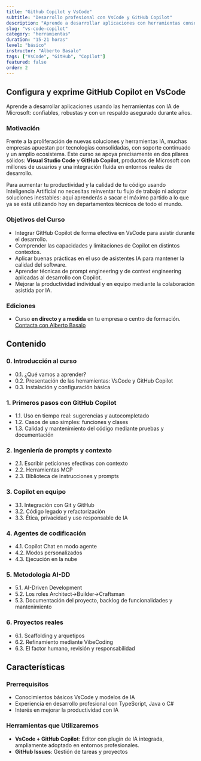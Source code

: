 ```yaml
---
title: "Github Copilot y VsCode"
subtitle: "Desarrollo profesional con VsCode y GitHub Copilot"
description: "Aprende a desarrollar aplicaciones con herramientas consolidadas de Microsoft ampliamente adoptadas en el entorno empresarial."
slug: "vs-code-copilot"
category: "herramientas"
duration: "15-21 horas"
level: "básico"
instructor: "Alberto Basalo"
tags: ["VsCode", "GitHub", "Copilot"]
featured: false
order: 2
---
```


## Configura y exprime GitHub Copilot en VsCode

Aprende a desarrollar aplicaciones usando las herramientas con IA de Microsoft: confiables, robustas y con un respaldo asegurado durante años.

### Motivación

Frente a la proliferación de nuevas soluciones y herramientas IA, muchas empresas apuestan por tecnologías consolidadas, con soporte continuado y un amplio ecosistema. Este curso se apoya precisamente en dos pilares sólidos: **Visual Studio Code** y **GitHub Copilot**, productos de Microsoft con millones de usuarios y una integración fluida en entornos reales de desarrollo.

Para aumentar tu productividad y la calidad de tu código usando Inteligencia Artificial no necesitas reinventar tu flujo de trabajo ni adoptar soluciones inestables: aquí aprenderás a sacar el máximo partido a lo que ya se está utilizando hoy en departamentos técnicos de todo el mundo.

### Objetivos del Curso

- Integrar GitHub Copilot de forma efectiva en VsCode para asistir durante el desarrollo.
- Comprender las capacidades y limitaciones de Copilot en distintos contextos.
- Aplicar buenas prácticas en el uso de asistentes IA para mantener la calidad del software.
- Aprender técnicas de prompt engineering y de context engineering aplicadas al desarrollo con Copilot.
- Mejorar la productividad individual y en equipo mediante la colaboración asistida por IA.

### Ediciones

- Curso **en directo y a medida** en tu empresa o centro de formación. [Contacta con Alberto Basalo](https://www.linkedin.com/in/albertobasalo/)

## Contenido

### 0. Introducción al curso

- 0.1. ¿Qué vamos a aprender?
- 0.2. Presentación de las herramientas: VsCode y GitHub Copilot
- 0.3. Instalación y configuración básica

### 1. Primeros pasos con GitHub Copilot

- 1.1. Uso en tiempo real: sugerencias y autocompletado
- 1.2. Casos de uso simples: funciones y clases
- 1.3. Calidad y mantenimiento del código mediante pruebas y documentación

### 2. Ingeniería de prompts y contexto

- 2.1. Escribir peticiones efectivas con contexto
- 2.2. Herramientas MCP
- 2.3. Biblioteca de instrucciones y prompts

### 3. Copilot en equipo

- 3.1. Integración con Git y GitHub
- 3.2. Código legado y refactorización
- 3.3. Ética, privacidad y uso responsable de IA

### 4. Agentes de codificación

- 4.1. Copilot Chat en modo agente
- 4.2. Modos personalizados
- 4.3. Ejecución en la nube

### 5. Metodología AI-DD

- 5.1. AI-Driven Development
- 5.2. Los roles Architect->Builder->Craftsman
- 5.3. Documentación del proyecto, backlog de funcionalidades y mantenimiento

### 6. Proyectos reales

- 6.1. Scaffolding y arquetipos 
- 6.2. Refinamiento mediante VibeCoding
- 6.3. El factor humano, revisión y responsabilidad

## Características

### Prerrequisitos

- Conocimientos básicos VsCode y modelos de IA
- Experiencia en desarrollo profesional con TypeScript, Java o C#
- Interés en mejorar la productividad con IA

### Herramientas que Utilizaremos

- **VsCode + GitHub Copilot**: Editor con plugin de IA integrada, ampliamente adoptado en entornos profesionales.
- **GitHub Issues**: Gestión de tareas y proyectos



